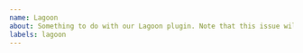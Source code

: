 ```yaml
---
name: Lagoon  
about: Something to do with our Lagoon plugin. Note that this issue will get transferred over to `lando/lagoon`
labels: lagoon
---
```

